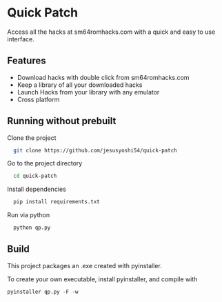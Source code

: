 
# Quick Patch

Access all the hacks at sm64romhacks.com with a quick and easy to use interface.

## Features

- Download hacks with double click from sm64romhacks.com
- Keep a library of all your downloaded hacks
- Launch Hacks from your library with any emulator
- Cross platform


## Running without prebuilt

Clone the project

```bash
  git clone https://github.com/jesusyoshi54/quick-patch
```

Go to the project directory

```bash
  cd quick-patch
```

Install dependencies

```bash
  pip install requirements.txt
```

Run via python

```bash
  python qp.py
```


## Build

This project packages an .exe created with pyinstaller.

To create your own executable, install pyinstaller, and compile with

```
pyinstaller qp.py -F -w
```